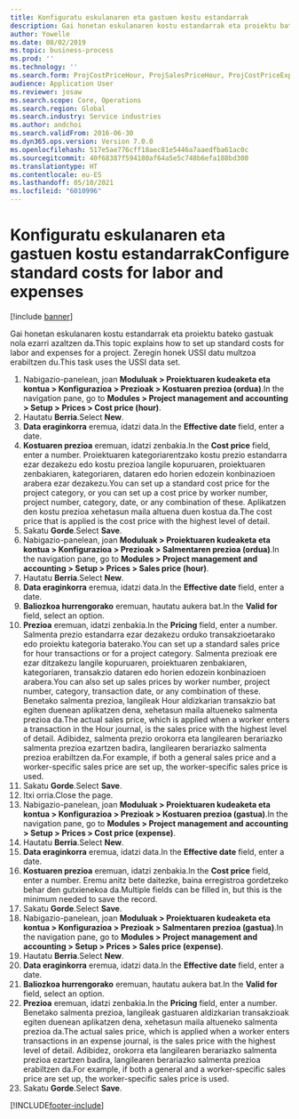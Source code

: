 ```yaml
---
title: Konfiguratu eskulanaren eta gastuen kostu estandarrak
description: Gai honetan eskulanaren kostu estandarrak eta proiektu bateko gastuak nola ezarri azaltzen da.
author: Yowelle
ms.date: 08/02/2019
ms.topic: business-process
ms.prod: ''
ms.technology: ''
ms.search.form: ProjCostPriceHour, ProjSalesPriceHour, ProjCostPriceExpense, ProjSalesPriceCost
audience: Application User
ms.reviewer: josaw
ms.search.scope: Core, Operations
ms.search.region: Global
ms.search.industry: Service industries
ms.author: andchoi
ms.search.validFrom: 2016-06-30
ms.dyn365.ops.version: Version 7.0.0
ms.openlocfilehash: 517e5ae776cff18aec81e5446a7aaedfba61ac0c
ms.sourcegitcommit: 40f68387f594180af64a5e5c748b6efa188bd300
ms.translationtype: HT
ms.contentlocale: eu-ES
ms.lasthandoff: 05/10/2021
ms.locfileid: "6010996"
---
```

# <a name="configure-standard-costs-for-labor-and-expenses"></a><span data-ttu-id="a788b-103">Konfiguratu eskulanaren eta gastuen kostu estandarrak</span><span class="sxs-lookup"><span data-stu-id="a788b-103">Configure standard costs for labor and expenses</span></span>

[!include [banner](../../includes/banner.md)]

<span data-ttu-id="a788b-104">Gai honetan eskulanaren kostu estandarrak eta proiektu bateko gastuak nola ezarri azaltzen da.</span><span class="sxs-lookup"><span data-stu-id="a788b-104">This topic explains how to set up standard costs for labor and expenses for a project.</span></span> <span data-ttu-id="a788b-105">Zeregin honek USSI datu multzoa erabiltzen du.</span><span class="sxs-lookup"><span data-stu-id="a788b-105">This task uses the USSI data set.</span></span>

1. <span data-ttu-id="a788b-106">Nabigazio-panelean, joan **Moduluak > Proiektuaren kudeaketa eta kontua > Konfigurazioa > Prezioak > Kostuaren prezioa (ordua)**.</span><span class="sxs-lookup"><span data-stu-id="a788b-106">In the navigation pane, go to **Modules > Project management and accounting > Setup > Prices > Cost price (hour)**.</span></span>
2. <span data-ttu-id="a788b-107">Hautatu **Berria**.</span><span class="sxs-lookup"><span data-stu-id="a788b-107">Select **New**.</span></span>
3. <span data-ttu-id="a788b-108">**Data eraginkorra** eremua, idatzi data.</span><span class="sxs-lookup"><span data-stu-id="a788b-108">In the **Effective date** field, enter a date.</span></span>
4. <span data-ttu-id="a788b-109">**Kostuaren prezioa** eremuan, idatzi zenbakia.</span><span class="sxs-lookup"><span data-stu-id="a788b-109">In the **Cost price** field, enter a number.</span></span> <span data-ttu-id="a788b-110">Proiektuaren kategoriarentzako kostu prezio estandarra ezar dezakezu edo kostu prezioa langile kopuruaren, proiektuaren zenbakiaren, kategoriaren, dataren edo horien edozein konbinazioen arabera ezar dezakezu.</span><span class="sxs-lookup"><span data-stu-id="a788b-110">You can set up a standard cost price for the project category, or you can set up a cost price by worker number, project number, category, date, or any combination of these.</span></span> <span data-ttu-id="a788b-111">Aplikatzen den kostu prezioa xehetasun maila altuena duen kostua da.</span><span class="sxs-lookup"><span data-stu-id="a788b-111">The cost price that is applied is the cost price with the highest level of detail.</span></span>  
5. <span data-ttu-id="a788b-112">Sakatu **Gorde**.</span><span class="sxs-lookup"><span data-stu-id="a788b-112">Select **Save**.</span></span>
6. <span data-ttu-id="a788b-113">Nabigazio-panelean, joan **Moduluak > Proiektuaren kudeaketa eta kontua > Konfigurazioa > Prezioak > Salmentaren prezioa (ordua)**.</span><span class="sxs-lookup"><span data-stu-id="a788b-113">In the navigation pane, go to **Modules > Project management and accounting > Setup > Prices > Sales price (hour)**.</span></span>
7. <span data-ttu-id="a788b-114">Hautatu **Berria**.</span><span class="sxs-lookup"><span data-stu-id="a788b-114">Select **New**.</span></span>
8. <span data-ttu-id="a788b-115">**Data eraginkorra** eremua, idatzi data.</span><span class="sxs-lookup"><span data-stu-id="a788b-115">In the **Effective date** field, enter a date.</span></span>
9. <span data-ttu-id="a788b-116">**Baliozkoa hurrengorako** eremuan, hautatu aukera bat.</span><span class="sxs-lookup"><span data-stu-id="a788b-116">In the **Valid for** field, select an option.</span></span>
10. <span data-ttu-id="a788b-117">**Prezioa** eremuan, idatzi zenbakia.</span><span class="sxs-lookup"><span data-stu-id="a788b-117">In the **Pricing** field, enter a number.</span></span> <span data-ttu-id="a788b-118">Salmenta prezio estandarra ezar dezakezu orduko transakzioetarako edo proiektu kategoria baterako.</span><span class="sxs-lookup"><span data-stu-id="a788b-118">You can set up a standard sales price for hour transactions or for a project category.</span></span> <span data-ttu-id="a788b-119">Salmenta prezioak ere ezar ditzakezu langile kopuruaren, proiektuaren zenbakiaren, kategoriaren, transakzio dataren edo horien edozein konbinazioen arabera.</span><span class="sxs-lookup"><span data-stu-id="a788b-119">You can also set up sales prices by worker number, project number, category, transaction date, or any combination of these.</span></span> <span data-ttu-id="a788b-120">Benetako salmenta prezioa, langileak Hour aldizkarian transakzio bat egiten duenean aplikatzen dena, xehetasun maila altueneko salmenta prezioa da.</span><span class="sxs-lookup"><span data-stu-id="a788b-120">The actual sales price, which is applied when a worker enters a transaction in the Hour journal, is the sales price with the highest level of detail.</span></span> <span data-ttu-id="a788b-121">Adibidez, salmenta prezio orokorra eta langilearen berariazko salmenta prezioa ezartzen badira, langilearen berariazko salmenta prezioa erabiltzen da.</span><span class="sxs-lookup"><span data-stu-id="a788b-121">For example, if both a general sales price and a worker-specific sales price are set up, the worker-specific sales price is used.</span></span>  
11. <span data-ttu-id="a788b-122">Sakatu **Gorde**.</span><span class="sxs-lookup"><span data-stu-id="a788b-122">Select **Save**.</span></span>
12. <span data-ttu-id="a788b-123">Itxi orria.</span><span class="sxs-lookup"><span data-stu-id="a788b-123">Close the page.</span></span>
13. <span data-ttu-id="a788b-124">Nabigazio-panelean, joan **Moduluak > Proiektuaren kudeaketa eta kontua > Konfigurazioa > Prezioak > Kostuaren prezioa (gastua)**.</span><span class="sxs-lookup"><span data-stu-id="a788b-124">In the navigation pane, go to **Modules > Project management and accounting > Setup > Prices > Cost price (expense)**.</span></span>
14. <span data-ttu-id="a788b-125">Hautatu **Berria**.</span><span class="sxs-lookup"><span data-stu-id="a788b-125">Select **New**.</span></span>
15. <span data-ttu-id="a788b-126">**Data eraginkorra** eremua, idatzi data.</span><span class="sxs-lookup"><span data-stu-id="a788b-126">In the **Effective date** field, enter a date.</span></span>
16. <span data-ttu-id="a788b-127">**Kostuaren prezioa** eremuan, idatzi zenbakia.</span><span class="sxs-lookup"><span data-stu-id="a788b-127">In the **Cost price** field, enter a number.</span></span> <span data-ttu-id="a788b-128">Eremu anitz bete daitezke, baina erregistroa gordetzeko behar den gutxienekoa da.</span><span class="sxs-lookup"><span data-stu-id="a788b-128">Multiple fields can be filled in, but this is the minimum needed to save the record.</span></span>  
17. <span data-ttu-id="a788b-129">Sakatu **Gorde**.</span><span class="sxs-lookup"><span data-stu-id="a788b-129">Select **Save**.</span></span>
18. <span data-ttu-id="a788b-130">Nabigazio-panelean, joan **Moduluak > Proiektuaren kudeaketa eta kontua > Konfigurazioa > Prezioak > Salmentaren prezioa (gastua)**.</span><span class="sxs-lookup"><span data-stu-id="a788b-130">In the navigation pane, go to **Modules > Project management and accounting > Setup > Prices > Sales price (expense)**.</span></span>
19. <span data-ttu-id="a788b-131">Hautatu **Berria**.</span><span class="sxs-lookup"><span data-stu-id="a788b-131">Select **New**.</span></span>
20. <span data-ttu-id="a788b-132">**Data eraginkorra** eremua, idatzi data.</span><span class="sxs-lookup"><span data-stu-id="a788b-132">In the **Effective date** field, enter a date.</span></span>
21. <span data-ttu-id="a788b-133">**Baliozkoa hurrengorako** eremuan, hautatu aukera bat.</span><span class="sxs-lookup"><span data-stu-id="a788b-133">In the **Valid for** field, select an option.</span></span>
22. <span data-ttu-id="a788b-134">**Prezioa** eremuan, idatzi zenbakia.</span><span class="sxs-lookup"><span data-stu-id="a788b-134">In the **Pricing** field, enter a number.</span></span> <span data-ttu-id="a788b-135">Benetako salmenta prezioa, langileak gastuaren aldizkarian transakzioak egiten duenean aplikatzen dena, xehetasun maila altueneko salmenta prezioa da.</span><span class="sxs-lookup"><span data-stu-id="a788b-135">The actual sales price, which is applied when a worker enters transactions in an expense journal, is the sales price with the highest level of detail.</span></span> <span data-ttu-id="a788b-136">Adibidez, orokorra eta langilearen berariazko salmenta prezioa ezartzen badira, langilearen berariazko salmenta prezioa erabiltzen da.</span><span class="sxs-lookup"><span data-stu-id="a788b-136">For example, if both a general and a worker-specific sales price are set up, the worker-specific sales price is used.</span></span>  
23. <span data-ttu-id="a788b-137">Sakatu **Gorde**.</span><span class="sxs-lookup"><span data-stu-id="a788b-137">Select **Save**.</span></span>



[!INCLUDE[footer-include](../../includes/footer-banner.md)]
